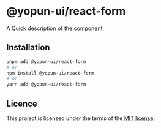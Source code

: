 # @yopun-ui/react-form

A Quick description of the component

## Installation

```sh
pnpm add @yopun-ui/react-form
# or
npm install @yopun-ui/react-form
# or
yarn add @yopun-ui/react-form
```

## Licence

This project is licensed under the terms of the
[MIT license](https://github.com/yopundotcom/yopun-ui/blob/master/LICENSE).
